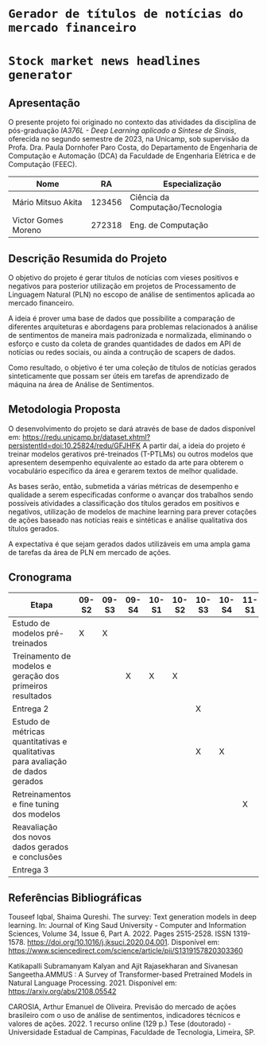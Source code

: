 # `Gerador de títulos de notícias do mercado financeiro`
# `Stock market news headlines generator`

## Apresentação

O presente projeto foi originado no contexto das atividades da disciplina de pós-graduação *IA376L - Deep Learning aplicado a Síntese de Sinais*, 
oferecida no segundo semestre de 2023, na Unicamp, sob supervisão da Profa. Dra. Paula Dornhofer Paro Costa, do Departamento de Engenharia de Computação e Automação (DCA) da Faculdade de Engenharia Elétrica e de Computação (FEEC).

|Nome  | RA | Especialização|
|--|--|--|
| Mário Mitsuo Akita  | 123456  | Ciência da Computação/Tecnologia|
| Victor Gomes Moreno   | 272318  | Eng. de Computação|


## Descrição Resumida do Projeto
O objetivo do projeto é gerar títulos de notícias com vieses positivos e negativos para posterior utilização
em projetos de Processamento de Linguagem Natural (PLN) no escopo de análise de sentimentos aplicada ao 
mercado financeiro.

A ideia é prover uma base de dados que possibilite a comparação de diferentes arquiteturas e abordagens para
problemas relacionados à análise de sentimentos de maneira mais padronizada e normalizada, eliminando o esforço
e custo da coleta de grandes quantidades de dados em API de notícias ou redes sociais, ou ainda a contrução de
scapers de dados.

Como resultado, o objetivo é ter uma coleção de títulos de notícias gerados sinteticamente que possam ser úteis
em tarefas de aprendizado de máquina na área de Análise de Sentimentos.

## Metodologia Proposta

O desenvolvimento do projeto se dará através de base de dados disponível em: https://redu.unicamp.br/dataset.xhtml?persistentId=doi:10.25824/redu/GFJHFK
A partir daí, a ideia do projeto é treinar modelos gerativos pré-treinados (T-PTLMs) ou outros modelos
que apresentem desempenho equivalente ao estado da arte para obterem o vocabulário específico da área
e gerarem textos de melhor qualidade.

As bases serão, então, submetida a várias métricas de desempenho e qualidade a serem especificadas
conforme o avançar dos trabalhos sendo possíveis atividades a classificação dos títulos gerados em positivos e negativos,
utilização de modelos de machine learning para prever cotações de ações baseado nas notícias reais e sintéticas e
análise qualitativa dos títulos gerados.

A expectativa é que sejam gerados dados utilizáveis em uma ampla gama de tarefas da área de PLN em mercado de ações.

## Cronograma
|Etapa  | 09-S2 | 09-S3 | 09-S4 | 10-S1 | 10-S2 | 10-S3 | 10-S4 | 11-S1 | 11-S2 | 11-S3 | 11-S4 |
|--|--|--|--|--|--|--|--|--|--|--|--|
| Estudo de modelos pré-treinados | X | X | | | | | | | | | |
| Treinamento de modelos e geração dos primeiros resultados |  |  | X | X | X | | | | | | |
| Entrega 2 | | | | | | X | | | | | |
| Estudo de métricas quantitativas e qualitativas para avaliação de dados gerados | | | | | | X | X | | | |
| Retreinamentos e fine tuning dos modelos | | | | | | | | X | X | | |
| Reavaliação dos novos dados gerados e conclusões | | | | | | | | | X | X | |
| Entrega 3 | | | | | | | | | | | X |


## Referências Bibliográficas
Touseef Iqbal, Shaima Qureshi. The survey: Text generation models in deep learning. In: Journal of King Saud University - Computer and Information Sciences, Volume 34, Issue 6, Part A. 2022. Pages 2515-2528. ISSN 1319-1578. https://doi.org/10.1016/j.jksuci.2020.04.001. Disponível em: https://www.sciencedirect.com/science/article/pii/S1319157820303360

Katikapalli Subramanyam Kalyan and Ajit Rajasekharan and Sivanesan Sangeetha.AMMUS : A Survey of Transformer-based Pretrained Models in Natural Language Processing. 2021. Disponível em: https://arxiv.org/abs/2108.05542

CAROSIA, Arthur Emanuel de Oliveira. Previsão do mercado de ações brasileiro com o uso de análise de sentimentos, indicadores técnicos e valores de ações. 2022. 1 recurso online (129 p.) Tese (doutorado) - Universidade Estadual de Campinas, Faculdade de Tecnologia, Limeira, SP.
